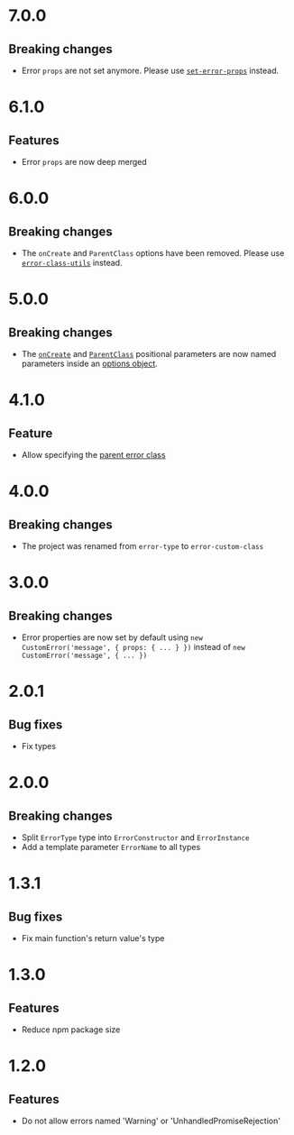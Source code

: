 # 7.0.0

## Breaking changes

- Error `props` are not set anymore. Please use
  [`set-error-props`](https://github.com/ehmicky/set-error-props) instead.

# 6.1.0

## Features

- Error `props` are now deep merged

# 6.0.0

## Breaking changes

- The `onCreate` and `ParentClass` options have been removed. Please use
  [`error-class-utils`](https://github.com/ehmicky/error-class-utils) instead.

# 5.0.0

## Breaking changes

- The [`onCreate`](README.md#oncreate) and
  [`ParentClass`](README.md#parentclass) positional parameters are now named
  parameters inside an [options object](README.md#options).

# 4.1.0

## Feature

- Allow specifying the [parent error class](README.md#parent-class)

# 4.0.0

## Breaking changes

- The project was renamed from `error-type` to `error-custom-class`

# 3.0.0

## Breaking changes

- Error properties are now set by default using
  `new CustomError('message', { props: { ... } })` instead of
  `new CustomError('message', { ... })`

# 2.0.1

## Bug fixes

- Fix types

# 2.0.0

## Breaking changes

- Split `ErrorType` type into `ErrorConstructor` and `ErrorInstance`
- Add a template parameter `ErrorName` to all types

# 1.3.1

## Bug fixes

- Fix main function's return value's type

# 1.3.0

## Features

- Reduce npm package size

# 1.2.0

## Features

- Do not allow errors named 'Warning' or 'UnhandledPromiseRejection'
